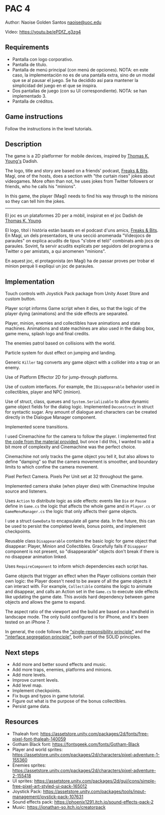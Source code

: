 # PAC 4

Author: Naoise Golden Santos <naoise@uoc.edu>

Video: https://youtu.be/ePDfZ_g3zg4

## Requirements

* Pantalla con logo corporativo.
* Pantalla de título.
* Pantalla de menú principal (con menú de opciones). NOTA: en este caso, la implementación no es de una pantalla extra, sino de un modal que se al pausar el juego. Se ha decidido así para mantener la simplicidad del juego en el que se inspira.
* Dos pantallas de juego (con su UI correspondiente). NOTA: se han implementado 3.
* Pantalla de créditos.

## Game instructions

Follow the instructions in the level tutorials.

## Description

The game is a 2D platformer for mobile devices, inspired by [Thomas K. Young's](http://www.thomaskyoung.com/) Dadish.

The logo, title and story are based on a friends' podcast, [Freaks & Bits](https://twitter.com/FreaksBits). Magí, one of the hosts, does a section with "the curtain rises" jokes about videogames. More often than not, he uses jokes from Twitter followers or friends, who he calls his "minions".

In this game, the player (Magí) needs to find his way through to the minions so they can tell him the jokes.

---

El joc es un plataformes 2D per a mòbil, insipirat en el joc Dadish de [Thomas K. Young](http://www.thomaskyoung.com/).

El logo, títol i història estàn basats en el podcast d'uns amics, [Freaks & Bits](https://twitter.com/FreaksBits). En Magí, un dels presentadors, té una secció anomenada "Videojocs de paraules" on explica acudits de tipus "s'obre el teló" combinats amb jocs de paraules. Sovint, fa servir acudits explicats per seguidors del programa a Twitter o per amistats, a qui anomenen "minions".

En aquest joc, el protagonista (en Magí) ha de passar proves per trobar el minion perquè li expliqui un joc de paraules.

## Implementation

Touch controls with Joystick Pack package from Unity Asset Store and custom button.

Player script informs Game script when it dies, so that the logic of the player dying (animations) and the side effects are separated.

Player, minion, enemies and collectibles have animations and state machines. Animations and state machines are also used in the dialog box, game menu, splash logo and final credits.

The enemies patrol based on collisions with the world.

Particle system for dust effect on jumping and landing.

Generic `Killer` tag converts any game object with a collider into a trap or an enemy.

Use of Platform Effector 2D for jump-through platforms.

Use of custom interfaces. For example, the `IDisappearable` behavior used in collectibles, player and NPC (minion).

Use of struct, class, queues and `System.Serializable` to allow dynamic game object fields for the dialog logic. Implemented `Deconstruct` in struct for syntactic sugar. Any amount of dialogue and characters can be created directly in the Dialogue Manager component.

Implemented scene transitions.

I used Cinemachine for the camera to follow the player. I implemented first [the code from the material provided](https://gitlab.com/uoc_vg/prog2d/ed.2021-2/modulo-2/-/blob/master/docs/Soluciones.md#reto-6), but once I did this, I wanted to add a bit more of complexity and Cinemachine was the perfect choice. 

Cinemachine not only tracks the game object you tell it, but also allows to define "damping" so that the camera movement is smoother, and boundary limits to which confine the camera movement.

Pixel Perfect Camera. Pixels Per Unit set at 32 throughout the game.

Implemented camera shake (when player dies) with Cinemachine Impulse source and listeners.

Uses `Action` to distribute logic as side effects: events like `Die` or `Pause` define in `Game.cs` the logic that affects the whole game and in `Player.cs` or `GameMenuManager.cs` the logic that only affects their game objects.

I use a struct `GameData` to encapsulate all game data. In the future, this can be used to persist the completed levels, bonus points, and implement checkpoints.

Reusable class `Disappearable` contains the basic logic for game object that disappear: Player, Minion and Collectibles. 
Gracefully fails if `Disappear` component is not present, so "disappearable" objects don't break if there is no disappear animation linked.

Uses `RequireComponent` to inform which dependencies each script has.

Game objects that trigger an effect when the Player collisions contain their own logic: the Player doesn't need to be aware of all the game objects it can interact with. For example, `Collectible` contains the logic to animate and disappear, and calls an Action set in the `Game.cs` to execute side effects like updating the game date. This avoids hard dependency between game objects and allows the game to expand.

The aspect ratio of the viewport and the build are based on a handheld in landscape mode. The only build configured is for iPhone, and it's been tested on an iPhone 7.

In general, the code follows the ["single-responsibility principle"](https://en.wikipedia.org/wiki/Single-responsibility_principle) and the ["interface segregation principle"](https://en.wikipedia.org/wiki/Interface_segregation_principle), both part of the SOLID principles.

## Next steps

* Add more and better sound effects and music.
* Add more traps, enemies, platforms and minions.
* Add more levels.
* Improve current levels.
* Add level map.
* Implement checkpoints.
* Fix bugs and typos in game tutorial.
* Figure out what is the purpose of the bonus collectibles.
* Persist game data.

## Resources

* Thaleah font: https://assetstore.unity.com/packages/2d/fonts/free-pixel-font-thaleah-140059
* Gotham Black font: https://fontsgeek.com/fonts/Gotham-Black
* Player and world sprites: https://assetstore.unity.com/packages/2d/characters/pixel-adventure-1-155360
* Enemies sprites: https://assetstore.unity.com/packages/2d/characters/pixel-adventure-2-155418
* UI sprites: https://assetstore.unity.com/packages/2d/gui/icons/simple-free-pixel-art-styled-ui-pack-165012
* Joystick Pack: https://assetstore.unity.com/packages/tools/input-management/joystick-pack-107631
* Sound effects pack: https://phoenix1291.itch.io/sound-effects-pack-2
* Music: https://jonathan-so.itch.io/creatorpack
